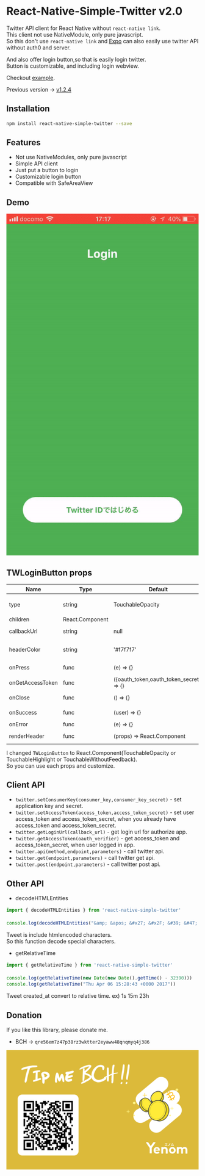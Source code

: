 # React-Native-Simple-Twitter v2.0
Twitter API client for React Native without `react-native link`.  
This client not use NativeModule, only pure javascript.  
So this don't use `react-native link` and [Expo](https://expo.io) can also easily use twitter API without auth0 and server.  
  
And also offer login button,so that is easily login twitter.  
Button is customizable, and including login webview.  
  
Checkout [example](example).  
  
Previous version -> [v1.2.4](https://github.com/watanabeyu/react-native-simple-twitter/tree/v1.2.4)

## Installation
```bash
npm install react-native-simple-twitter --save
```

## Features
* Not use NativeModules, only pure javascript
* Simple API client
* Just put a button to login
* Customizable login button
* Compatible with SafeAreaView

## Demo
![demo gif](extras/demo.gif)

## TWLoginButton props

| Name | Type| Default | Description |
| --- | --- | --- | --- |
| type | string | TouchableOpacity | TouchableOpacity or TouchableHighlight or TouchableWithoutFeedback |
| children | React.Component |  |  |
| callbackUrl | string | null | Twitter application callback url |
| headerColor | string | '#f7f7f7' | Webview's modal and SafeAreaView backgroundColor |
| onPress | func | (e) => {} | Called when login button on Press | 
| onGetAccessToken | func | ({oauth_token,oauth_token_secret}) => {} | Called when get access token |
| onClose | func | () => {} | Called when press close button |
| onSuccess | func | (user) => {} | Called when logged in and get user account |
| onError | func | (e) => {} | Called when on error |
| renderHeader | func | (props) => React.Component | If you use original Header Component,use this props |

I changed `TWLoginButton` to React.Component(TouchableOpacity or TouchableHighlight or TouchableWithoutFeedback).  
So you can use each props and customize.

## Client API

* `twitter.setConsumerKey(consumer_key,consumer_key_secret)` - set application key and secret.
* `twitter.setAccessToken(access_token,access_token_secret)` - set user access_token and access_token_secret, when you already have access_token and access_token_secret.
* `twitter.getLoginUrl(callback_url)` - get login url for authorize app.
* `twitter.getAccessToken(oauth_verifier)` - get access_token and access_token_secret, when user logged in app.
* `twitter.api(method,endpoint,parameters)` - call twitter api.
* `twitter.get(endpoint,parameters)` - call twitter get api.
* `twitter.post(endpoint,parameters)` - call twitter post api.

## Other API

* decodeHTMLEntities
```js
import { decodeHTMLEntities } from 'react-native-simple-twitter'

console.log(decodeHTMLEntities("&amp; &apos; &#x27; &#x2F; &#39; &#47; &lt; &gt; &nbsp; &quot;"))
```
Tweet is include htmlencoded characters.  
So this function decode special characters.

* getRelativeTime
```js
import { getRelativeTime } from 'react-native-simple-twitter'

console.log(getRelativeTime(new Date(new Date().getTime() - 32390)))
console.log(getRelativeTime("Thu Apr 06 15:28:43 +0000 2017"))
```
Tweet created_at convert to relative time.
ex) 1s 15m 23h

## Donation
If you like this library, please donate me.  
* BCH -> `qre56em7z47p38rz3wktter2eyaww48qnqmyq4j386`
  
![bch address](extras/bch.png)